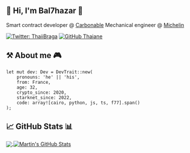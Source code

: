 ## 🤖 Hi, I'm Bal7hazar 👋

Smart contract developer @ [Carbonable](https://www.carbonable.io/)
Mechanical engineer @ [Michelin](https://www.michelin.com/)

[![Twitter: ThaiiBraga](https://img.shields.io/twitter/follow/bal7hazar?style=social)](https://twitter.com/bal7hazar)
[![GitHub Thaiane](https://img.shields.io/github/followers/bal7hazar?label=follow&style=social)](https://github.com/bal7hazar)

## ⚒️ About me 🎮

```cairo
let mut dev: Dev = DevTrait::new(
    pronouns: 'he' || 'his',
    from: France,
    age: 32,
    crypto_since: 2020,
    starknet_since: 2022,
    code: array![cairo, python, js, ts, f77].span()
);
```

## 📈 GitHub Stats 📊

<a href="https://github.com/bal7hazar/bal7hazar">
  <img align="center" src="https://github-readme-stats.vercel.app/api/top-langs/?username=bal7hazar&hide=java,html,tex,vue,javascript&title_color=ffffff&text_color=c9cacc&icon_color=2bbc8a&bg_color=1d1f21&langs_count=3" />
</a>
<a href="https://github.com/bal7hazar/bal7hazar">
  <img align="center" src="https://github-readme-stats.vercel.app/api?username=bal7hazar&show_icons=true&line_height=27&count_private=true&title_color=ffffff&text_color=c9cacc&icon_color=2bbc8a&bg_color=1d1f21" alt="Martin's GitHub Stats" />
</a>